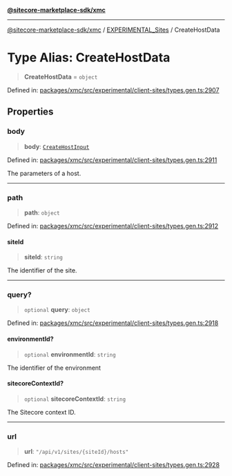 [**@sitecore-marketplace-sdk/xmc**](../../../../README.md)

***

[@sitecore-marketplace-sdk/xmc](../../../../README.md) / [EXPERIMENTAL\_Sites](../README.md) / CreateHostData

# Type Alias: CreateHostData

> **CreateHostData** = `object`

Defined in: [packages/xmc/src/experimental/client-sites/types.gen.ts:2907](https://github.com/Sitecore/marketplace-sdk/blob/main/packages/xmc/src/experimental/client-sites/types.gen.ts#L2907)

## Properties

### body

> **body**: [`CreateHostInput`](CreateHostInput.md)

Defined in: [packages/xmc/src/experimental/client-sites/types.gen.ts:2911](https://github.com/Sitecore/marketplace-sdk/blob/main/packages/xmc/src/experimental/client-sites/types.gen.ts#L2911)

The parameters of a host.

***

### path

> **path**: `object`

Defined in: [packages/xmc/src/experimental/client-sites/types.gen.ts:2912](https://github.com/Sitecore/marketplace-sdk/blob/main/packages/xmc/src/experimental/client-sites/types.gen.ts#L2912)

#### siteId

> **siteId**: `string`

The identifier of the site.

***

### query?

> `optional` **query**: `object`

Defined in: [packages/xmc/src/experimental/client-sites/types.gen.ts:2918](https://github.com/Sitecore/marketplace-sdk/blob/main/packages/xmc/src/experimental/client-sites/types.gen.ts#L2918)

#### environmentId?

> `optional` **environmentId**: `string`

The identifier of the environment

#### sitecoreContextId?

> `optional` **sitecoreContextId**: `string`

The Sitecore context ID.

***

### url

> **url**: `"/api/v1/sites/{siteId}/hosts"`

Defined in: [packages/xmc/src/experimental/client-sites/types.gen.ts:2928](https://github.com/Sitecore/marketplace-sdk/blob/main/packages/xmc/src/experimental/client-sites/types.gen.ts#L2928)
